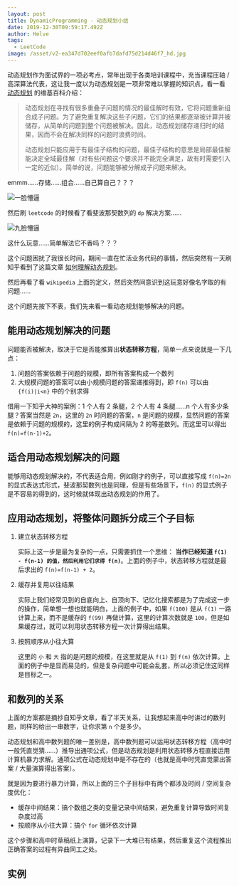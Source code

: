 ```yaml
---
layout: post
title: DynamicProgramming - 动态规划小结
date: 2019-12-30T09:59:17.492Z
author: Helve
tags:
  - LeetCode
image: /asset/v2-ea347d702eef0afb7dafd75d214d46f7_hd.jpg
---
```

动态规划作为面试界的一项必考点，常年出现于各类培训课程中，充当课程压轴 / 高深算法代表，这让我一度以为动态规划是一项非常难以掌握的知识点，看一看 [动态规划](https://zh.wikipedia.org/wiki/%E5%8A%A8%E6%80%81%E8%A7%84%E5%88%92) 的维基百科介绍：

> 动态规划在寻找有很多重叠子问题的情况的最佳解时有效，它将问题重新组合成子问题。为了避免重复解决这些子问题，它们的结果都逐渐被计算并被储存，从简单的问题到整个问题被解决。因此，动态规划储存递归时的结果，因而不会在解决同样的问题时浪费时间。
> 
> 动态规划只能应用于有最佳子结构的问题，最佳子结构的意思是局部最佳解能决定全域最佳解（对有些问题这个要求并不能完全满足，故有时需要引入一定的近似）。简单的说，问题能够被分解成子问题来解决。

emmm……存储……组合……自己算自己？？？

![一脸懵逼](http://imagetemp.oss-cn-beijing.aliyuncs.com/blog/2019-12-30-074956.jpg)

然后刷 `leetcode` 的时候看了看斐波那契数列的 `dp` 解决方案……

![九脸懵逼](http://imagetemp.oss-cn-beijing.aliyuncs.com/blog/2019-12-30-075001.jpg)

这什么玩意……简单解法它不香吗？？？

这个问题困扰了我很长时间，期间一直在忙活业务代码的事情，然后突然有一天刷知乎看到了这篇文章 [如何理解动态规划](https://www.zhihu.com/question/39948290/answer/883302989)。

然后再看了看 `wikipedia` 上面的定义，然后突然间意识到这玩意好像名字取的有问题……

这个问题先按下不表，我们先来看一看动态规划能够解决的问题。

## 能用动态规划解决的问题

问题能否被解决，取决于它是否能推算出**状态转移方程**，简单一点来说就是一下几点：

1. 问题的答案依赖于问题的规模，即所有答案构成一个数列
2. 大规模问题的答案可以由小规模问题的答案递推得到，即  `f(n)`  可以由  `{f(i)|i<n}` 中的个别求得

借用一下知乎大神的案例：1 个人有 2 条腿，2 个人有 4 条腿……n 个人有多少条腿？答案当然是 `2n`，这里的 `2n` 时问题的答案，`n` 是问题的规模，显然问题的答案是依赖于问题的规模的，这里的例子构成间隔为 2 的等差数列。而这里可以得出 `f(n)=f(n-1)+2`。

## 适合用动态规划解决的问题

能够用动态规划解决的，不代表适合用，例如刚才的例子，可以直接写成  `f(n)=2n`  的显式表达式形式，斐波那契数列也是同理，但是有些场景下，`f(n)` 的显式例子是不容易的得到的，这时候就体现出动态规划的作用了。

## 应用动态规划，将整体问题拆分成三个子目标

1. 建立状态转移方程

	实际上这一步是最为复杂的一点，只需要抓住一个思维： **当作已经知道 `f(1) - f(n-1) 的值，然后利用它们求得 f(n)`**。上面的例子中，状态转移方程就是最后求出的 `f(n)=f(n-1) + 2`。

2. 缓存并复用以往结果

	实际上我们经常见到的自底向上、自顶向下、记忆化搜索都是为了完成这一步的操作，简单想一想也就能明白，上面的例子中，如果 `f(100)` 是从 `f(1)` 一路计算上来，而不是缓存的 `f(99)` 再做计算，这里的计算次数就是 `100`，但是如果缓存过，就可以利用状态转移方程一次计算得出结果。

3. 按照顺序从小往大算

	这里的 `小` 和 `大` 指的是问题的规模，在这里就是从 `f(1)` 到 `f(n)` 依次计算。上面的例子中是显而易见的，但是复杂问题中可能会乱套，所以必须记住这同样是目标之一。

## 和数列的关系

上面的方案都是摘抄自知乎文章，看了半天关系，让我想起来高中时讲过的数列题，同样的给出一串数字，让你求第 `n` 个是多少。

动态规划和高中数列题的唯一差别是，高中数列题可以运用状态转移方程（高中时一般凭直觉猜……）推导出通项公式，但是动态规划是利用状态转移方程直接运用计算机暴力求解。通项公式在动态规划中是不存在的（也就是高中时凭直觉蒙出答案 / 大量演算得出答案）。

就是因为要进行暴力计算，所以上面的三个子目标中有两个都涉及时间 / 空间复杂度优化：

* 缓存中间结果：搞个数组之类的变量记录中间结果，避免重复计算导致时间复杂度过高
* 按顺序从小往大算：搞个 `for` 循环依次计算

这个步骤和高中时草稿纸上演算，记录下一大堆已有结果，然后重复这个流程推出正确答案的过程有异曲同工之处。

## 实例

